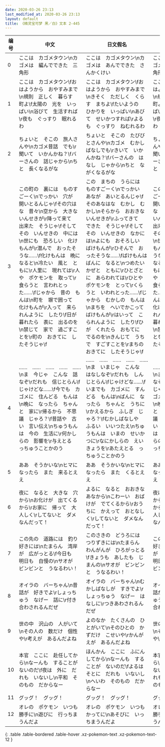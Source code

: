 ```yaml
---
date: 2020-03-26 23:13
last_modified_at: 2020-03-26 23:13
layout: default
title: 《精灵宝可梦 黑／白》文本 2-445
---
```

| 编号 | 中文 | 日文假名 | 日文汉字 |
| ---- | ---- | ---- | --- |
| 0 | ここは　カゴメタウン\nカゴメは　編んでできた　三角形 | ここは　カゴメタウン\nカゴメは　あんでできた　さんかくけい | ここは　カゴメタウン\nカゴメは　編んでできた　三角形 |
| 1 | ここは　カゴメタウン\fおはようから　おやすみまで\n規則　正しく　暮らす　町よ\f太陽の　光を　いっぱい\n浴びて　生活すれば\r夜も　ぐっすり　眠れるわ | ここは　カゴメタウン\fおはようから　おやすみまで\nきそく　ただしく　くらす　まちよ\fたいようの　ひかりを　いっぱい\nあびて　せいかつすれば\rよるも　ぐっすり　ねむれるわ | ここは　カゴメタウン\fおはようから　おやすみまで\n規則　正しく　暮らす　町よ\f太陽の　光を　いっぱい\n浴びて　生活すれば\r夜も　ぐっすり　眠れるわ |
| 2 | ちょいと　そこの　旅人さんや\nカゴメ昔話　でも\r聞いて　いかんかね？\fバーさんの　話じゃから\nちと　長くなるがな | ちょいと　そこの　たびびとさんや\nカゴメ　むかし　ばなしでも\rきいて　いかんかね？\fバーさんの　はなし　じゃから\nちと　ながくなるがな | ちょいと　そこの　旅人さんや\nカゴメ昔話　でも\r聞いて　いかんかね？\fバーさんの　話じゃから\nちと　長くなるがな |
| 3 | この町の　裏には　ものすごーく\nでっかい　穴が　開いとるんじゃ\fその穴はな　昔々\n空から　大きな　いんせきが\r降って来て　出来た　そうじゃ\fそして　その　いんせきの　中には\n世にも　恐ろしい　化けもんが\r潜んで　おったそうな……\f化けもんは　晩に　なると\n冷たい　風と　ともに\r人里に　現れては\r人や　ポケモンを　取って\r食らうと　言われとった……\fじゃから　昔の　もんは\n町を　塀で囲って　化けもんが\r入って　来られんように　したり\f日が　暮れたら　表に　出るのを\n禁じて　家で　過ごすことを\r町の　おきてに　したそうじゃ\f | この　まちの　うらには　ものすごーく\nでっかい　あなが　あいとるんじゃ\fそのあなはな　むかし　むかし\nそらから　おおきな　いんせきが\rふってきて　できた　そうじゃ\fそして　その　いんせきの　なかには\nよにも　おそろしい　ばけもんが\rひそんで　おったそうな……\fばけもんは　ばんに　なると\nつめたい　かぜと　ともに\rひとざとに　あらわれては\rひとや　ポケモンを　とって\rくらうと　いわれとった……\fじゃから　むかしの　もんは\nまちを　へいでかこって　ばけもんが\rはいって　こられんように　したり\fひが　くれたら　おもてに　でるのを\nきんじて　うちで　すごすことを\rまちの　おきてに　したそうじゃ\f | この町の　裏には　ものすごーく\nでっかい　穴が　開いとるんじゃ\fその穴はな　昔々\n空から　大きな　いんせきが\r降って来て　出来た　そうじゃ\fそして　その　いんせきの　中には\n世にも　恐ろしい　化けもんが\r潜んで　おったそうな……\f化けもんは　晩に　なると\n冷たい　風と　ともに\r人里に　現れては\r人や　ポケモンを　取って\r食らうと　言われとった……\fじゃから　昔の　もんは\n町を　塀で囲って　化けもんが\r入って　来られんように　したり\f日が　暮れたら　表に　出るのを\n禁じて　家で　過ごすことを\r町の　おきてに　したそうじゃ\f |
| 4 | ……　……　……　……　……\nま　今じゃ　こんな　話なぞ\rだれも　信じとらん\fじゃけどな……\f今でも　カゴメに　住んどる　もんは\n晩に　なったら　ちゃんと　家に\r帰るから　不思議　じゃろ？\f昔話や　古い　言い伝え\nちゅうもんは　今の　生活に\r何かしらの　影響を\r与えとる　っちゅうことかのう | ……　……　……　……　……\nま　いまじゃ　こんな　はなしなぞ\rだれも　しんじとらん\fじゃけどな……\fいまでも　カゴメに　すんどる　もんは\nばんに　なったら　ちゃんと　うちに\rかえるから　ふしぎ　じゃろ？\fむかしばなしや　ふるい　いいつたえ\nちゅうもんは　いまの　せいかつに\rなにかしらの　えいきょうを\rあたえとる　っちゅうことかのう | ……　……　……　……　……\nま　今じゃ　こんな　話なぞ\rだれも　信じとらん\fじゃけどな……\f今でも　カゴメに　住んどる　もんは\n晩に　なったら　ちゃんと　家に\r帰るから　不思議　じゃろ？\f昔話や　古い　言い伝え\nちゅうもんは　今の　生活に\r何かしらの　影響を\r与えとる　っちゅうことかのう |
| 5 | ああ　そうかいな\nヒマに　なったら　また　来るとええ | ああ　そうかいな\nヒマに　なったら　また　くるとええ | ああ　そうかいな\nヒマに　なったら　また　来るとええ |
| 6 | 夜に　なると　大きな　穴から\nお化けが　出てくるから\rお家に　帰って　大人しく\rしてないと　ダメなんだって！ | よるに　なると　おおきな　あなから\nこわーい　おばけが　でてくるから\rおうちに　かえって　おとなしく\rしてないと　ダメなんだって！ | 夜に　なると　大きな　穴から\nお化けが　出てくるから\rお家に　帰って　大人しく\rしてないと　ダメなんだって！ |
| 7 | この先の　道路には　釣り好きには\nたまらん　湾岸が　広がっとる\f今日も　明日も　自慢の\nサオが　ビンビンと　うなるわい！ | このさきの　どうろには　つりずきには\nたまらん　わんがんが　ひろがっとる\fきょうも　あしたも　じまんの\nサオが　ビンビンと　うなるわい！ | この先の　道路には　釣り好きには\nたまらん　湾岸が　広がっとる\f今日も　明日も　自慢の\nサオが　ビンビンと　うなるわい！ |
| 8 | オイラの　バーちゃん\n昔話が　好きでよ\rしょっちゅう　なげー　話に\r付き合わされるんだぜ | オイラの　バーちゃん\nむかしばなしが　すきでよ\rしょっちゅう　なげー　はなしに\rつきあわされるんだぜ | オイラの　バーちゃん\n昔話が　好きでよ\rしょっちゅう　なげー　話に\r付き合わされるんだぜ |
| 9 | 世の中　沢山の　人がいて\nその人の　数だけ　個性や\r考えが　あるんだよね | よのなか　たくさんの　ひとがいて\nそのひとの　かずだけ　こせいや\rかんがえが　あるんだよね | 世の中　沢山の　人がいて\nその人の　数だけ　個性や\r考えが　あるんだよね |
| 10 | 本官　ここに　赴任してから\nなーんも　することが　ないのだ\f夜は　外に　だれも　いないし\n平和　そのもの　だからなー | ほんかん　ここに　ふにんしてから\nなーんも　することが　ないのだ\fよるは　そとに　だれも　いないし\nへいわ　そのもの　だからなー | 本官　ここに　赴任してから\nなーんも　することが　ないのだ\f夜は　外に　だれも　いないし\n平和　そのもの　だからなー |
| 11 | グッグ！　グッグ！ | グッグ！　グッグ！ | グッグ！　グッグ！ |
| 12 | オレの　ポケモン　いつも　勝手に\n遊びに　行っちまうんだよ | オレの　ポケモン　いつも　かってに\nあそびに　いっちまうんだよ | オレの　ポケモン　いつも　勝手に\n遊びに　行っちまうんだよ |
{: .table .table-bordered .table-hover .xz-pokemon-text .xz-pokemon-text-12 }